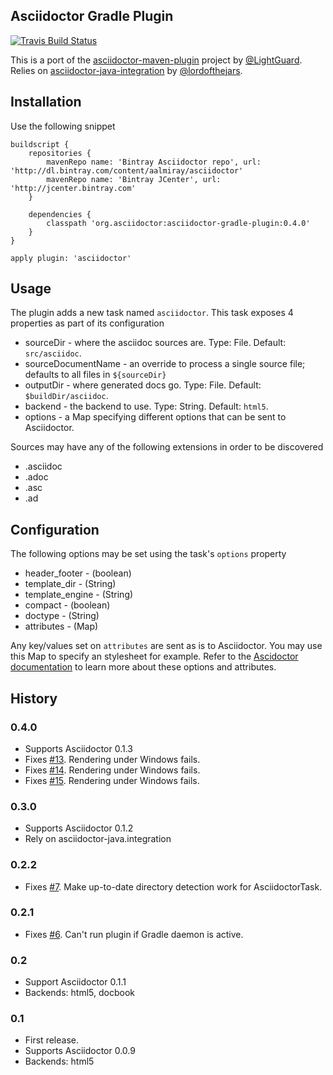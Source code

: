Asciidoctor Gradle Plugin
-------------------------

[![Travis Build Status](https://travis-ci.org/asciidoctor/asciidoctor-gradle-plugin.png?branch=master)](https://travis-ci.org/asciidoctor/asciidoctor-gradle-plugin)

This is a port of the [asciidoctor-maven-plugin][1] project by [@LightGuard][2]. Relies on [asciidoctor-java-integration][3] by [@lordofthejars][4].

Installation
------------

Use the following snippet

    buildscript {
        repositories {
            mavenRepo name: 'Bintray Asciidoctor repo', url: 'http://dl.bintray.com/content/aalmiray/asciidoctor'
            mavenRepo name: 'Bintray JCenter', url: 'http://jcenter.bintray.com'
        }

        dependencies {
            classpath 'org.asciidoctor:asciidoctor-gradle-plugin:0.4.0'
        }
    }

    apply plugin: 'asciidoctor'


Usage
-----

The plugin adds a new task named `asciidoctor`. This task exposes 4 properties as part of its configuration

 * sourceDir - where the asciidoc sources are. Type: File. Default: `src/asciidoc`.
 * sourceDocumentName - an override to process a single source file; defaults to all files in `${sourceDir}`
 * outputDir - where generated docs go. Type: File. Default: `$buildDir/asciidoc`.
 * backend - the backend to use. Type: String. Default: `html5`.
 * options - a Map specifying different options that can be sent to Asciidoctor.
 
Sources may have any of the following extensions in order to be discovered

 * .asciidoc
 * .adoc
 * .asc
 * .ad

Configuration
-------------

The following options may be set using the task's `options` property

 * header_footer - (boolean)
 * template_dir - (String)
 * template_engine - (String)
 * compact - (boolean)
 * doctype - (String)
 * attributes - (Map)

Any key/values set on `attributes` are sent as is to Asciidoctor. You may use this Map to specify an stylesheet for example.
Refer to the [Ascidoctor documentation][asciidoctor_docs] to learn more about these options and attributes.

History
-------

### 0.4.0

 * Supports Asciidoctor 0.1.3
 * Fixes [#13][issue_13]. Rendering under Windows fails.
 * Fixes [#14][issue_14]. Rendering under Windows fails.
 * Fixes [#15][issue_15]. Rendering under Windows fails.

### 0.3.0

 * Supports Asciidoctor 0.1.2
 * Rely on asciidoctor-java.integration

### 0.2.2

 * Fixes [#7][issue_7]. Make up-to-date directory detection work for AsciidoctorTask.

### 0.2.1

 * Fixes [#6][issue_6]. Can't run plugin if Gradle daemon is active.

### 0.2

 * Support Asciidoctor 0.1.1
 * Backends: html5, docbook

### 0.1

 * First release.
 * Supports Asciidoctor 0.0.9
 * Backends: html5

[1]: https://github.com/asciidoctor/asciidoctor-maven-plugin
[2]: https://github.com/LightGuard
[3]: https://github.com/asciidoctor/asciidoctor-java-integration
[4]: https://github.com/lordofthejars
[issue_6]: https://github.com/asciidoctor/asciidoctor-gradle-plugin/pull/6
[issue_7]: https://github.com/asciidoctor/asciidoctor-gradle-plugin/pull/7
[issue_13]: https://github.com/asciidoctor/asciidoctor-gradle-plugin/issues/13
[issue_14]: https://github.com/asciidoctor/asciidoctor-gradle-plugin/issues/14
[issue_15]: https://github.com/asciidoctor/asciidoctor-gradle-plugin/issues/15
[asciidoctor_docs]: http://asciidoctor.org/docs/
